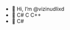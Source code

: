- 👋 Hi, I’m @vizinudlixd
- 👀 C# C C++
- 🌱 C#

<!---
vizinudlixd/vizinudlixd is a ✨ special ✨ repository because its `README.md` (this file) appears on your GitHub profile.
You can click the Preview link to take a look at your changes.
--->
